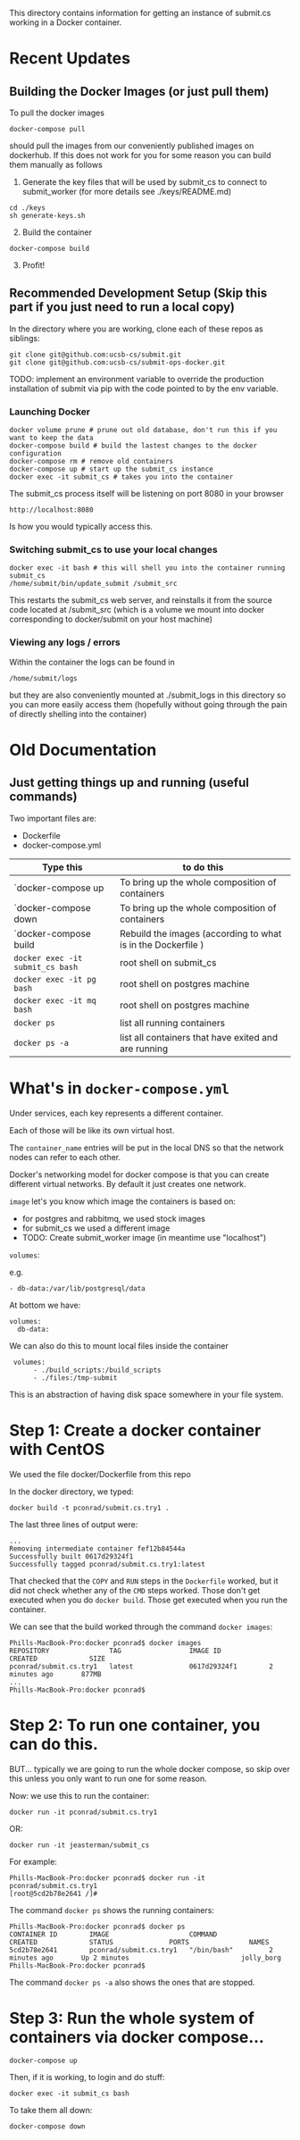 This directory contains information for getting an instance of submit.cs working in a Docker container.

# Recent Updates 

## Building the Docker Images (or just pull them)
To pull the docker images
```
docker-compose pull
```
should pull the images from our conveniently published images on dockerhub. If this does not work for you for some reason you can build them manually as follows

 1. Generate the key files that will be used by submit\_cs to connect to submit\_worker (for more details see ./keys/README.md)
```
cd ./keys
sh generate-keys.sh
```
 2. Build the container
```
docker-compose build
```
 3. Profit!

## Recommended Development Setup (Skip this part if you just need to run a local copy)

In the directory where you are working, clone each of these repos
as siblings:

```
git clone git@github.com:ucsb-cs/submit.git
git clone git@github.com:ucsb-cs/submit-ops-docker.git
```

TODO: implement an environment variable to override the
production installation of submit via pip with the code pointed
to by the env variable.


### Launching Docker
```
docker volume prune # prune out old database, don't run this if you want to keep the data 
docker-compose build # build the lastest changes to the docker configuration 
docker-compose rm # remove old containers
docker-compose up # start up the submit_cs instance
docker exec -it submit_cs # takes you into the container
```

The submit_cs process itself will be listening on port 8080 in your browser
```
http://localhost:8080
```
Is how you would typically access this.


### Switching submit_cs to use your local changes

```
docker exec -it bash # this will shell you into the container running submit_cs 
/home/submit/bin/update_submit /submit_src 
```

This restarts the submit\_cs web server, and reinstalls it from the source code located at /submit_src (which is a volume we mount into docker corresponding to docker/submit on your host machine)

### Viewing any logs / errors

Within the container the logs can be found in 
```
/home/submit/logs
```
but they are also conveniently mounted at ./submit_logs in this directory so you can more easily access them (hopefully without going through the pain of directly shelling into the container)


# Old Documentation

## Just getting things up and running (useful commands)

Two important files are:
* Dockerfile
* docker-compose.yml


| Type this | to do this |
|------------|-----------|
| `docker-compose up | To bring up the whole composition of containers |
| `docker-compose down | To bring up the whole composition of containers |
| `docker-compose build | Rebuild the images (according to what is in the Dockerfile ) |
| `docker exec -it submit_cs bash` | root shell on submit_cs |
| `docker exec -it pg bash` | root shell on postgres machine |
| `docker exec -it mq bash` | root shell on postgres machine |
| `docker ps` | list all running containers |
| `docker ps -a` | list all containers that have exited and are running |


# What's in `docker-compose.yml`

Under services, each key represents a different container.

Each of those will be like its own virtual host.

The `container_name` entries will be put in the local DNS so that the
network nodes can refer to each other.

Docker's networking model for docker compose is that you can create
different virtual networks. By default it just creates one network.

`image` let's you know which image the containers is based on:
* for postgres and rabbitmq, we used stock images
* for submit_cs we used a different image
* TODO: Create submit_worker image (in meantime use "localhost")

`volumes`:

e.g.

```
- db-data:/var/lib/postgresql/data
```

At bottom we have:

```
volumes:
  db-data:
```

We can also do this to mount local files inside the container

```
 volumes:
      - ./build_scripts:/build_scripts
      - ./files:/tmp-submit
```

This is an abstraction of having disk space somewhere in your file system.


# Step 1:  Create a docker container with CentOS

We used the file docker/Dockerfile from this repo

In the docker directory, we typed:

```
docker build -t pconrad/submit.cs.try1 .
```

The last three lines of output were:

```
...
Removing intermediate container fef12b84544a
Successfully built 0617d29324f1
Successfully tagged pconrad/submit.cs.try1:latest
```

That checked that the `COPY` and `RUN` steps in the `Dockerfile` worked, but
it did not check whether any of the `CMD` steps worked.  Those don't get
executed when you do `docker build`.  Those get executed when you run the container.

We can see that the build worked through the command `docker images`:

```
Phills-MacBook-Pro:docker pconrad$ docker images
REPOSITORY               TAG                 IMAGE ID            CREATED             SIZE
pconrad/submit.cs.try1   latest              0617d29324f1        2 minutes ago       877MB
...
Phills-MacBook-Pro:docker pconrad$
```

# Step 2: To run one container, you can do this.

BUT... typically we are going to run the whole docker compose,
so skip over this unless you only want to run one for some reason.


Now: we use this to run the container:

```
docker run -it pconrad/submit.cs.try1
```

OR:

```
docker run -it jeasterman/submit_cs
```

For example:

```
Phills-MacBook-Pro:docker pconrad$ docker run -it pconrad/submit.cs.try1
[root@5cd2b78e2641 /]# 
```

The command `docker ps` shows the running containers:

```
Phills-MacBook-Pro:docker pconrad$ docker ps
CONTAINER ID        IMAGE                    COMMAND             CREATED             STATUS              PORTS               NAMES
5cd2b78e2641        pconrad/submit.cs.try1   "/bin/bash"         2 minutes ago       Up 2 minutes                            jolly_borg
Phills-MacBook-Pro:docker pconrad$ 
```

The command `docker ps -a` also shows the ones that are stopped.

# Step 3: Run the whole system of containers via docker compose...

```
docker-compose up
```

Then, if it is working, to login and do stuff:

```
docker exec -it submit_cs bash
```

To take them all down:

```
docker-compose down
```
